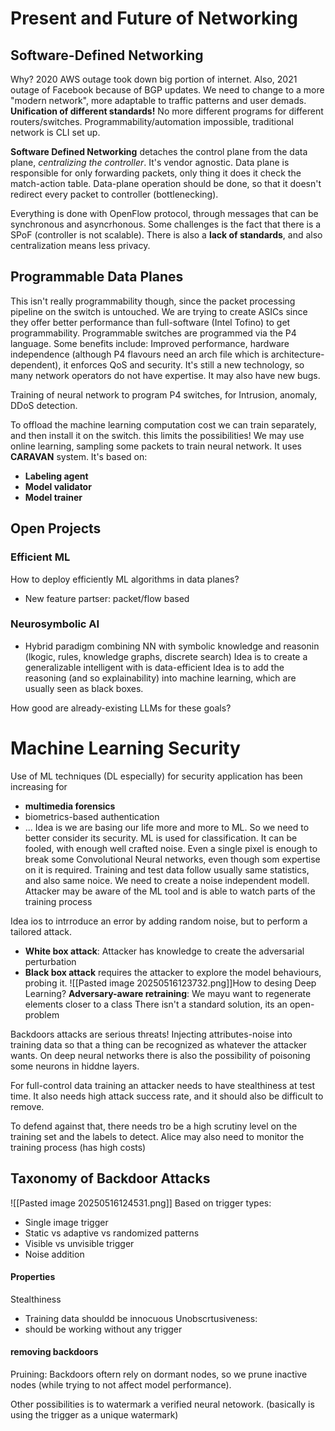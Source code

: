 # Present and Future of Networking
## Software-Defined Networking
Why? 2020 AWS outage took down big portion of internet. Also, 2021 outage of Facebook because of BGP updates.
We need to change to a more "modern network", more adaptable to traffic patterns and user demads. **Unification of different standards!** No more different programs for different routers/switches. Programmability/automation impossible, traditional network is CLI set up.

**Software Defined Networking** detaches the control plane from the data plane, *centralizing the controller*. It's vendor agnostic. Data plane is responsible for only forwarding packets, only thing it does it check the match-action table. Data-plane operation should be done, so that it doesn't redirect every packet to controller (bottlenecking).

Everything is done with OpenFlow protocol, through messages that can be synchronous and asyncrhonous. Some challenges is the fact that there is a SPoF (controller is not scalable). There is also a **lack of standards**, and also centralization means less privacy.

## Programmable Data Planes
This isn't really programmability though, since the packet processing pipeline on the switch is untouched. We are trying to create ASICs since they offer better performance than full-software (Intel Tofino) to get programmability. Programmable switches are programmed via the P4 language.
Some benefits include: Improved performance, hardware independence (although P4 flavours need an arch file which is architecture-dependent), it enforces QoS and security. It's still a new technology, so many network operators do not have expertise. It may also have new bugs.

Training of neural network to program P4 switches, for Intrusion, anomaly, DDoS detection.

To offload the machine learning computation cost we can train separately, and then install it on the switch. this limits the possibilities! We may use online learning, sampling some packets to train neural network.
It uses **CARAVAN** system. It's based on:
- **Labeling agent**
- **Model validator**
- **Model trainer**
## Open Projects
### Efficient ML
How to deploy efficiently ML algorithms in data planes? 
- New feature partser: packet/flow based
### Neurosymbolic AI
- Hybrid paradigm combining NN with symbolic knowledge and reasonin (lkogic, rules, knowledge graphs, discrete search)
Idea is to create a generalizable intelligent with is data-efficient
Idea is to add the reasoning (and so explainability) into machine learning, which are usually seen as black boxes.

How good are already-existing LLMs for these goals?
# Machine Learning Security
Use of ML techniques (DL especially) for security application has been increasing for
- **multimedia forensics**
- biometrics-based authentication
- ...
Idea is we are basing our life more and more to ML. So we need to better consider its security. ML is used for classification. It can be fooled, with enough well crafted noise.
Even a single pixel is enough to break some Convolutional Neural networks, even though som expertise on it is required.
Training and test data follow usually same statistics, and also same noice. We need to create a noise independent modell. Attacker may be aware of the ML tool and is able to watch parts of the training process

Idea ios to intrroduce an error by adding random noise, but to perform a tailored attack.
- **White box attack**: Attacker has knowledge to create the adversarial perturbation
- **Black box attack** requires the attacker to explore the model behaviours, probing it.
![[Pasted image 20250516123732.png]]How to desing Deep Learning?
**Adversary-aware retraining**: We mayu want to regenerate elements closer to a class
There isn't a standard solution, its an open-problem

Backdoors attacks are serious threats! Injecting attributes-noise into training data so that a thing can be recognized as whatever the attacker wants.
On deep neural networks there is also the possibility of poisoning some neurons in hiddne layers.

For full-control data training an attacker needs to have stealthiness at test time. It also needs high attack success rate, and it should also be difficult to remove.


To defend against that, there needs tro be a high scrutiny level on the training set and the labels to detect. Alice may also need to monitor the training process (has high costs)
## Taxonomy of Backdoor Attacks
![[Pasted image 20250516124531.png]]
Based on trigger types:
- Single image trigger
- Static vs adaptive vs randomized patterns
- Visible vs unvisible trigger
- Noise addition
#### Properties
Stealthiness
- Training data shouldd be innocuous
Unobscrtusiveness:
- should be working without any trigger
#### removing backdoors
Pruining: Backdoors oftern rely on dormant nodes, so we prune inactive nodes  (while trying to not affect model performance).

Other possibilities is to watermark a verified neural netowork. (basically is using  the trigger as a unique watermark)